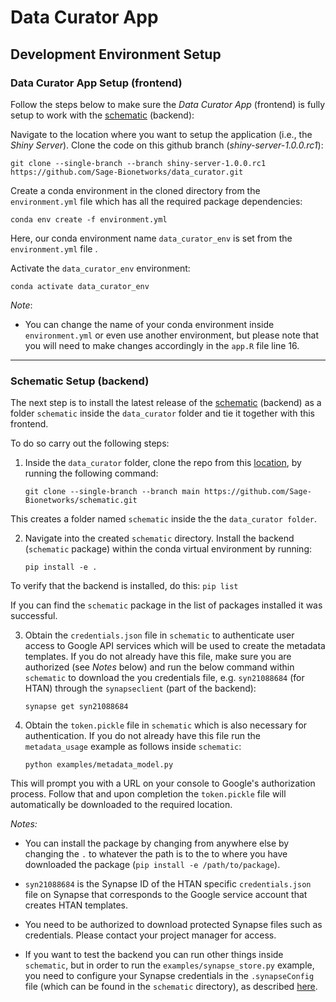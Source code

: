 # Data Curator App
## Development Environment Setup

### Data Curator App Setup (frontend)
Follow the steps below to make sure the _Data Curator App_ (frontend) is fully setup to work with the [schematic](https://github.com/Sage-Bionetworks/schematic/tree/main) (backend):

Navigate to the location where you want to setup the application (i.e., the _Shiny Server_). Clone the code on this github branch (_shiny-server-1.0.0.rc1_):

    git clone --single-branch --branch shiny-server-1.0.0.rc1 https://github.com/Sage-Bionetworks/data_curator.git

Create a conda environment in the cloned directory from the `environment.yml` file which has all the required package dependencies:

    conda env create -f environment.yml

Here, our conda environment name `data_curator_env` is set from the `environment.yml` file .

Activate the `data_curator_env` environment:

    conda activate data_curator_env
    
_Note_:
- You can change the name of your conda environment inside `environment.yml` or even use another environment, but please note that you will need to make changes accordingly in the `app.R` file line 16.

-------

### Schematic Setup (backend)

The next step is to install the latest release of the [schematic](https://github.com/Sage-Bionetworks/schematic/tree/main) (backend) as a folder `schematic` inside the `data_curator` folder and tie it together with this frontend. 

To do so carry out the following steps:

1. Inside the `data_curator` folder, clone the repo from this [location](https://github.com/Sage-Bionetworks/schematic/tree/main), by running the following command:

    `git clone --single-branch --branch main https://github.com/Sage-Bionetworks/schematic.git`

This creates a folder named `schematic` inside the the `data_curator folder`.

2. Navigate into the created `schematic` directory. Install the backend (`schematic` package) within the conda virtual environment by running:

    `pip install -e .`

To verify that the backend is installed, do this: `pip list`

If you can find the `schematic` package in the list of packages installed it was successful.

3. Obtain the `credentials.json` file in `schematic` to authenticate user access to Google API services which will be used to create the metadata templates. If you do not already have this file, make sure you are authorized (see _Notes_ below) and run the below command within `schematic` to download the you credentials file, e.g. `syn21088684` (for HTAN) through the `synapseclient` (part of the backend):

    `synapse get syn21088684`

4. Obtain the `token.pickle` file in `schematic` which is also necessary for authentication. If you do not already have this file run the `metadata_usage` example as follows inside `schematic`:

    `python examples/metadata_model.py`

This will prompt you with a URL on your console to Google's authorization process. Follow that and upon completion the `token.pickle` file will automatically be downloaded to the required location.

_Notes:_

- You can install the package by changing from anywhere else by changing the `.` to whatever the path is to the to where you have downloaded the package (`pip install -e /path/to/package`).

- `syn21088684` is the Synapse ID of the HTAN specific `credentials.json` file on Synapse that corresponds to the Google service account that creates HTAN templates.

- You need to be authorized to download protected Synapse files such as credentials. Please contact your project manager for access.

- If you want to test the backend you can run other things inside `schematic`, but in order to run the `examples/synapse_store.py` example, you need to configure your Synapse credentials in the `.synapseConfig` file (which can be found in the `schematic` directory), as described [here](https://github.com/Sage-Bionetworks/schematic/tree/main#configure-synapse-credentials).
